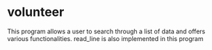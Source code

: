 # volunteer
This program allows a user to search through a list of data and offers various functionalities. read_line is also implemented in this program
